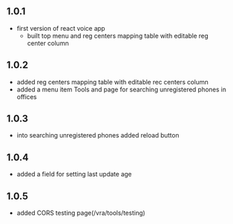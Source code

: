 ## 1.0.1
* first version of react voice app
  * built top menu and reg centers mapping table with editable reg center column
## 1.0.2
* added reg centers mapping table with editable rec centers column
* added a menu item Tools and page for searching unregistered phones in offices
## 1.0.3
* into searching unregistered phones added reload button
## 1.0.4
* added a field for setting last update age
## 1.0.5
* added CORS testing page(/vra/tools/testing)